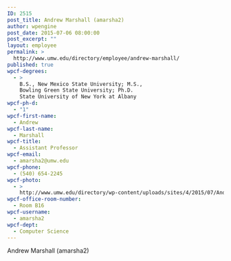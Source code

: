 ```yaml
---
ID: 2515
post_title: Andrew Marshall (amarsha2)
author: wpengine
post_date: 2015-07-06 08:00:00
post_excerpt: ""
layout: employee
permalink: >
  http://www.umw.edu/directory/employee/andrew-marshall/
published: true
wpcf-degrees:
  - >
    B.S., New Mexico State University; M.S.,
    Bowling Green State University; Ph.D.
    State University of New York at Albany
wpcf-ph-d:
  - "1"
wpcf-first-name:
  - Andrew
wpcf-last-name:
  - Marshall
wpcf-title:
  - Assistant Professor
wpcf-email:
  - amarsha2@umw.edu
wpcf-phone:
  - (540) 654-2245
wpcf-photo:
  - >
    http://www.umw.edu/directory/wp-content/uploads/sites/4/2015/07/Andrew-Marshall.jpg
wpcf-office-room-number:
  - Room B16
wpcf-username:
  - amarsha2
wpcf-dept:
  - Computer Science
---
```

Andrew Marshall (amarsha2)